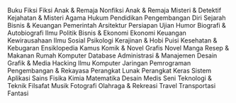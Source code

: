Buku
Fiksi
Fiksi Anak & Remaja
Nonfiksi Anak & Remaja
Misteri & Detektif
Kejahatan & Misteri
Agama
Hukum
Pendidikan
Pengembangan Diri
Sejarah
Bisnis & Keuangan
Pemerintah
Arsitektur
Persiapan Ujian
Humor
Biografi & Autobiografi
Ilmu Politik
Bisnis & Ekonomi
Ekonomi
Keuangan
Kewirausahaan
Ilmu Sosial
Psikologi
Kerajinan & Hobi
Puisi
Kesehatan & Kebugaran
Ensiklopedia
Kamus
Komik & Novel Grafis
Novel
Manga
Resep & Makanan
Rumah
Komputer
Database Administrasi & Manajemen
Desain Grafik & Media
Hacking
Ilmu Komputer
Jaringan
Pemrograman
Pengembangan & Rekayasa Perangkat Lunak
Perangkat Keras
Sistem Aplikasi
Sains
Fisika
Kimia
Matematika
Desain
Medis
Seni
Teknologi & Teknik
Filsafat
Musik
Fotografi
Olahraga & Rekreasi
Travel
Transportasi
Fantasi
